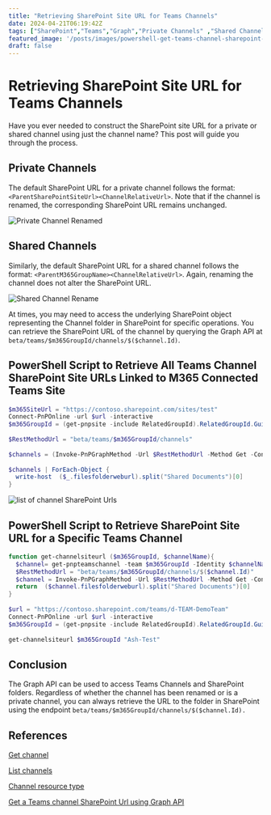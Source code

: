 ```yaml
---
title: "Retrieving SharePoint Site URL for Teams Channels"
date: 2024-04-21T06:19:42Z
tags: ["SharePoint","Teams","Graph","Private Channels" ,"Shared Channels", "Microsoft Graph", "Invoke-PnPGraphMethod"]
featured_image: '/posts/images/powershell-get-teams-channel-sharepoint-site/ChannelSharePointUrl.png'
draft: false
---
```


# Retrieving SharePoint Site URL for Teams Channels

Have you ever needed to construct the SharePoint site URL for a private or shared channel using just the channel name? This post will guide you through the process.

## Private Channels

The default SharePoint URL for a private channel follows the format: `<ParentSharePointSiteUrl><ChannelRelativeUrl>`. Note that if the channel is renamed, the corresponding SharePoint URL remains unchanged.

![Private Channel Renamed](../images/powershell-get-teams-channel-sharepoint-site/PrivateChannelRenamed.png)

## Shared Channels 

Similarly, the default SharePoint URL for a shared channel follows the format: `<ParentM365GroupName><ChannelRelativeUrl>`. Again, renaming the channel does not alter the SharePoint URL.

![Shared Channel Rename](../images/powershell-get-teams-channel-sharepoint-site/SharedChannelRenamed.png)

At times, you may need to access the underlying SharePoint object representing the Channel folder in SharePoint for specific operations. You can retrieve the SharePoint URL of the channel by querying the Graph API at `beta/teams/$m365GroupId/channels/$($channel.Id)`.

## PowerShell Script to Retrieve All Teams Channel SharePoint Site URLs Linked to M365 Connected Teams Site

```PowerShell
$m365SiteUrl = "https://contoso.sharepoint.com/sites/test"
Connect-PnPOnline -url $url -interactive
$m365GroupId = (get-pnpsite -include RelatedGroupId).RelatedGroupId.Guid
 
$RestMethodUrl = "beta/teams/$m365GroupId/channels"
 
$channels = (Invoke-PnPGraphMethod -Url $RestMethodUrl -Method Get -ConsistencyLevelEventual).value
 
$channels | ForEach-Object {
  write-host  ($_.filesfolderweburl).split("Shared Documents")[0]
}
```
![list of channel SharePoint Urls](../images/powershell-get-teams-channel-sharepoint-site/ChannelSharePointUrl.png)

## PowerShell Script to Retrieve SharePoint Site URL for a Specific Teams Channel

```PowerShell
function get-channelsiteurl ($m365GroupId, $channelName){
  $channel= get-pnpteamschannel -team $m365GroupId -Identity $channelName
  $RestMethodUrl = "beta/teams/$m365GroupId/channels/$($channel.Id)"        
  $channel = Invoke-PnPGraphMethod -Url $RestMethodUrl -Method Get -ConsistencyLevelEventual
  return  ($channel.filesfolderweburl).split("Shared Documents")[0]
}
 
$url = "https://contoso.sharepoint.com/teams/d-TEAM-DemoTeam"
Connect-PnPOnline -url $url -interactive
$m365GroupId = (get-pnpsite -include RelatedGroupId).RelatedGroupId.Guid
 
get-channelsiteurl $m365GroupId "Ash-Test"
```

## Conclusion

The Graph API can be used to access Teams Channels and SharePoint folders. Regardless of whether the channel has been renamed or is a private channel, you can always retrieve the URL to the folder in SharePoint using the endpoint `beta/teams/$m365GroupId/channels/$($channel.Id).`

## References

[Get channel](https://learn.microsoft.com/en-us/graph/api/channel-get?wt.mc_id=MVP_308367)

[List channels](https://learn.microsoft.com/en-us/graph/api/channel-list?view=graph-rest-beta&tabs=http&wt.mc_id=MVP_308367)

[Channel resource type](https://learn.microsoft.com/en-us/graph/api/resources/channel?view=graph-rest-beta&wt.mc_id=MVP_308367)

[Get a Teams channel SharePoint Url using Graph API](https://colinjwood.wordpress.com/2020/02/18/get-a-teams-channel-sharepoint-url-using-graph-api/)
